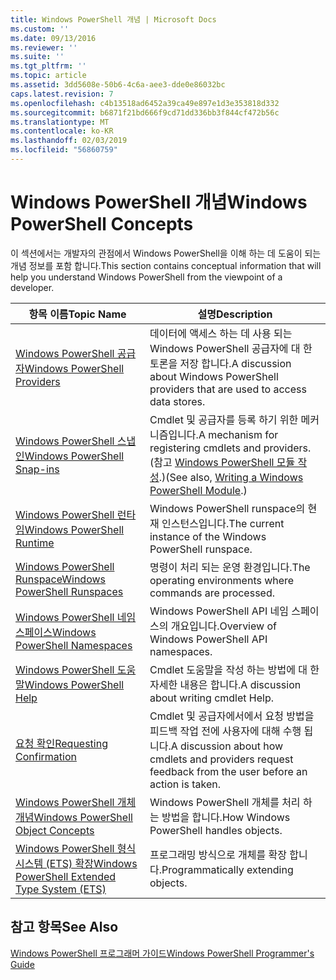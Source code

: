 ```yaml
---
title: Windows PowerShell 개념 | Microsoft Docs
ms.custom: ''
ms.date: 09/13/2016
ms.reviewer: ''
ms.suite: ''
ms.tgt_pltfrm: ''
ms.topic: article
ms.assetid: 3dd5608e-50b6-4c6a-aee3-dde0e86032bc
caps.latest.revision: 7
ms.openlocfilehash: c4b13518ad6452a39ca49e897e1d3e353818d332
ms.sourcegitcommit: b6871f21bd666f9cd71dd336bb3f844cf472b56c
ms.translationtype: MT
ms.contentlocale: ko-KR
ms.lasthandoff: 02/03/2019
ms.locfileid: "56860759"
---
```

# <a name="windows-powershell-concepts"></a><span data-ttu-id="13f7c-102">Windows PowerShell 개념</span><span class="sxs-lookup"><span data-stu-id="13f7c-102">Windows PowerShell Concepts</span></span>

<span data-ttu-id="13f7c-103">이 섹션에서는 개발자의 관점에서 Windows PowerShell을 이해 하는 데 도움이 되는 개념 정보를 포함 합니다.</span><span class="sxs-lookup"><span data-stu-id="13f7c-103">This section contains conceptual information that will help you understand Windows PowerShell from the viewpoint of a developer.</span></span>

|<span data-ttu-id="13f7c-104">항목 이름</span><span class="sxs-lookup"><span data-stu-id="13f7c-104">Topic Name</span></span>|<span data-ttu-id="13f7c-105">설명</span><span class="sxs-lookup"><span data-stu-id="13f7c-105">Description</span></span>|
|----------------|-----------------|
|[<span data-ttu-id="13f7c-106">Windows PowerShell 공급자</span><span class="sxs-lookup"><span data-stu-id="13f7c-106">Windows PowerShell Providers</span></span>](http://msdn.microsoft.com/en-us/a65c5c75-1131-4ade-90d3-a613dbe620e9)|<span data-ttu-id="13f7c-107">데이터에 액세스 하는 데 사용 되는 Windows PowerShell 공급자에 대 한 토론을 저장 합니다.</span><span class="sxs-lookup"><span data-stu-id="13f7c-107">A discussion about Windows PowerShell providers that are used to access data stores.</span></span>|
|[<span data-ttu-id="13f7c-108">Windows PowerShell 스냅인</span><span class="sxs-lookup"><span data-stu-id="13f7c-108">Windows PowerShell Snap-ins</span></span>](http://msdn.microsoft.com/en-us/20e081a9-522c-48bf-9f21-faaf8cca2e82)|<span data-ttu-id="13f7c-109">Cmdlet 및 공급자를 등록 하기 위한 메커니즘입니다.</span><span class="sxs-lookup"><span data-stu-id="13f7c-109">A mechanism for registering cmdlets and providers.</span></span> <span data-ttu-id="13f7c-110">(참고 [Windows PowerShell 모듈 작성](../module/writing-a-windows-powershell-module.md).)</span><span class="sxs-lookup"><span data-stu-id="13f7c-110">(See also, [Writing a Windows PowerShell Module](../module/writing-a-windows-powershell-module.md).)</span></span>|
|[<span data-ttu-id="13f7c-111">Windows PowerShell 런타임</span><span class="sxs-lookup"><span data-stu-id="13f7c-111">Windows PowerShell Runtime</span></span>](http://msdn.microsoft.com/en-us/949f06e8-0224-4cd3-bbad-a0cebbb5dec8)|<span data-ttu-id="13f7c-112">Windows PowerShell runspace의 현재 인스턴스입니다.</span><span class="sxs-lookup"><span data-stu-id="13f7c-112">The current instance of the Windows PowerShell runspace.</span></span>|
|[<span data-ttu-id="13f7c-113">Windows PowerShell Runspace</span><span class="sxs-lookup"><span data-stu-id="13f7c-113">Windows PowerShell Runspaces</span></span>](http://msdn.microsoft.com/en-us/a1582cfe-f06d-4aff-adc6-71f49a860ce9)|<span data-ttu-id="13f7c-114">명령이 처리 되는 운영 환경입니다.</span><span class="sxs-lookup"><span data-stu-id="13f7c-114">The operating environments where commands are processed.</span></span>|
|[<span data-ttu-id="13f7c-115">Windows PowerShell 네임 스페이스</span><span class="sxs-lookup"><span data-stu-id="13f7c-115">Windows PowerShell Namespaces</span></span>](http://msdn.microsoft.com/en-us/04bd2841-e90c-47d2-8a1f-3aeb3df35176)|<span data-ttu-id="13f7c-116">Windows PowerShell API 네임 스페이스의 개요입니다.</span><span class="sxs-lookup"><span data-stu-id="13f7c-116">Overview of Windows PowerShell API namespaces.</span></span>|
|[<span data-ttu-id="13f7c-117">Windows PowerShell 도움말</span><span class="sxs-lookup"><span data-stu-id="13f7c-117">Windows PowerShell Help</span></span>](http://msdn.microsoft.com/en-us/097b7c1c-a056-4b36-9c86-65b2ee702fc7)|<span data-ttu-id="13f7c-118">Cmdlet 도움말을 작성 하는 방법에 대 한 자세한 내용은 합니다.</span><span class="sxs-lookup"><span data-stu-id="13f7c-118">A discussion about writing cmdlet Help.</span></span>|
|[<span data-ttu-id="13f7c-119">요청 확인</span><span class="sxs-lookup"><span data-stu-id="13f7c-119">Requesting Confirmation</span></span>](../cmdlet/requesting-confirmation-from-cmdlets.md)|<span data-ttu-id="13f7c-120">Cmdlet 및 공급자에서에서 요청 방법을 피드백 작업 전에 사용자에 대해 수행 됩니다.</span><span class="sxs-lookup"><span data-stu-id="13f7c-120">A discussion about how cmdlets and providers request feedback from the user before an action is taken.</span></span>|
|[<span data-ttu-id="13f7c-121">Windows PowerShell 개체 개념</span><span class="sxs-lookup"><span data-stu-id="13f7c-121">Windows PowerShell Object Concepts</span></span>](http://msdn.microsoft.com/en-us/a1449178-b6fd-4ca8-a5e1-d747c2c54181)|<span data-ttu-id="13f7c-122">Windows PowerShell 개체를 처리 하는 방법을 합니다.</span><span class="sxs-lookup"><span data-stu-id="13f7c-122">How Windows PowerShell handles objects.</span></span>|
|[<span data-ttu-id="13f7c-123">Windows PowerShell 형식 시스템 (ETS) 확장</span><span class="sxs-lookup"><span data-stu-id="13f7c-123">Windows PowerShell Extended Type System (ETS)</span></span>](http://msdn.microsoft.com/en-us/12700631-be23-4e6b-9bf0-81ea0d166353)|<span data-ttu-id="13f7c-124">프로그래밍 방식으로 개체를 확장 합니다.</span><span class="sxs-lookup"><span data-stu-id="13f7c-124">Programmatically extending objects.</span></span>|

## <a name="see-also"></a><span data-ttu-id="13f7c-125">참고 항목</span><span class="sxs-lookup"><span data-stu-id="13f7c-125">See Also</span></span>

[<span data-ttu-id="13f7c-126">Windows PowerShell 프로그래머 가이드</span><span class="sxs-lookup"><span data-stu-id="13f7c-126">Windows PowerShell Programmer's Guide</span></span>](./windows-powershell-programmer-s-guide.md)